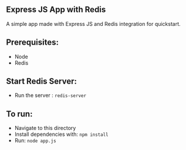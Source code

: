 ## Express JS App with Redis

A simple app made with Express JS and Redis integration for quickstart.

## Prerequisites:

- Node
- Redis

## Start Redis Server:

- Run the server : `redis-server`

## To run:

- Navigate to this directory
- Install dependencies with: `npm install`
- Run: `node app.js`
